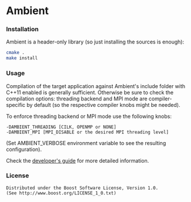 Ambient
=======

### Installation
Ambient is a header-only library (so just installing the sources is enough):  
```sh
cmake .  
make install
```

### Usage
Compilation of the target application against Ambient's include folder with C++11 enabled is generally sufficient. Otherwise be sure to check the compilation options: threading backend and MPI mode are compiler-specific by default (so the respective compiler knobs might be needed). 

To enforce threading backend or MPI mode use the following knobs:

    -DAMBIENT_THREADING [CILK, OPENMP or NONE]  
    -DAMBIENT_MPI [MPI_DISABLE or the desired MPI threading level]

(Set AMBIENT_VERBOSE environment variable to see the resulting configuration).

Check the [developer's guide](http://ambient.comp-phys.org/guide.pdf) for more detailed information.

### License
    Distributed under the Boost Software License, Version 1.0.  
    (See http://www.boost.org/LICENSE_1_0.txt)
